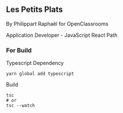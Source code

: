 ## Les Petits Plats

By Philippart Raphaël for OpenClassrooms

Application Developer - JavaScript React Path

### For Build

Typescript Dependency

```
yarn global add typescript
```

Build

```
tsc
# or
tsc --watch
```
